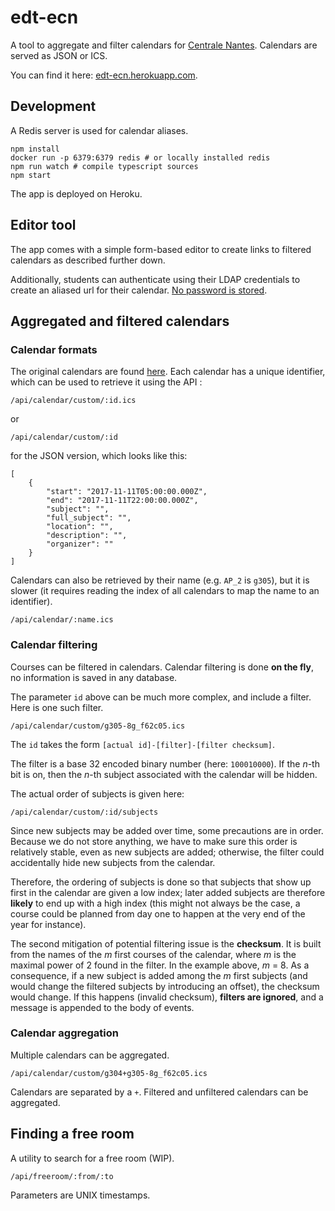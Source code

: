 edt-ecn
=======

A tool to aggregate and filter calendars for [Centrale Nantes](https://www.ec-nantes.fr/). Calendars are served as JSON or ICS.

You can find it here: [edt-ecn.herokuapp.com](https://edt-ecn.herokuapp.com).

Development
-----------

A Redis server is used for calendar aliases.

```
npm install
docker run -p 6379:6379 redis # or locally installed redis
npm run watch # compile typescript sources
npm start
```

The app is deployed on Heroku.

Editor tool
-----------

The app comes with a simple form-based editor to create links to filtered calendars as described further down.

Additionally, students can authenticate using their LDAP credentials to create an aliased url for their calendar. [No password is stored](/src/ldap.ts).

Aggregated and filtered calendars
---------------------------------

### Calendar formats

The original calendars are found [here](http://website.ec-nantes.fr/sites/edtemps/finder.xml). Each calendar has a unique identifier, which can be used to retrieve it using the API :

```
/api/calendar/custom/:id.ics
```

or 

```
/api/calendar/custom/:id
```

for the JSON version, which looks like this:

```
[
	{
		"start": "2017-11-11T05:00:00.000Z",
		"end": "2017-11-11T22:00:00.000Z",
		"subject": "",
		"full_subject": "",
		"location": "",
		"description": "",
		"organizer": ""
	}
]
```

Calendars can also be retrieved by their name (e.g. `AP_2` is `g305`), but it is slower (it requires reading the index of all calendars to map the name to an identifier).

```
/api/calendar/:name.ics
```

### Calendar filtering

Courses can be filtered in calendars. Calendar filtering is done __on the fly__, no information is saved in any database.

The parameter `id` above can be much more complex, and include a filter. Here is one such filter.

```
/api/calendar/custom/g305-8g_f62c05.ics
```

The `id` takes the form `[actual id]-[filter]-[filter checksum]`.

The filter is a base 32 encoded binary number (here: `100010000`). If the _n_-th bit is on, then the _n_-th subject associated with the calendar will be hidden.

The actual order of subjects is given here:

```
/api/calendar/custom/:id/subjects
```

Since new subjects may be added over time, some precautions are in order. Because we do not store anything, we have to make sure this order is relatively stable, even as new subjects are added; otherwise, the filter could accidentally hide new subjects from the calendar.

Therefore, the ordering of subjects is done so that subjects that show up first in the calendar are given a low index; later added subjects are therefore __likely__ to end up with a high index (this might not always be the case, a course could be planned from day one to happen at the very end of the year for instance).

The second mitigation of potential filtering issue is the __checksum__. It is built from the names of the _m_ first courses of the calendar, where _m_ is the maximal power of 2 found in the filter. In the example above, _m_ = 8. As a consequence, if a new subject is added among the _m_ first subjects (and would change the filtered subjects by introducing an offset), the checksum would change. If this happens (invalid checksum), __filters are ignored__, and a message is appended to the body of events.

### Calendar aggregation

Multiple calendars can be aggregated.

```
/api/calendar/custom/g304+g305-8g_f62c05.ics
```

Calendars are separated by a `+`. Filtered and unfiltered calendars can be aggregated.

Finding a free room
-------------------

A utility to search for a free room (WIP).

```
/api/freeroom/:from/:to
```

Parameters are UNIX timestamps.
